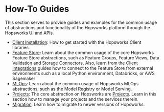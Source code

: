 # How-To Guides

This section serves to provide guides and examples for the common usage of abstractions and functionality of the Hopsworks platform through the Hopsworks UI and APIs.

- [Client Installation](client_installation/index.md): How to get started with the Hopsworks Client libraries.
- [Feature Store](fs/index.md): Learn about the common usage of the core Hopsworks Feature Store abstractions, such as Feature Groups, Feature Views, Data Validation and Storage Connectors. Also, learn from the [Client Integrations](integrations/index.md) guides how to connect to the Feature Store from external environments such as a local Python environment, Databricks, or AWS Sagemaker
- [MLOps](mlops/index.md): Learn about the common usage of Hopsworks MLOps abstractions, such as the Model Registry or Model Serving.
- [Projects](projects/index.md): The core abstraction on Hopsworks are [Projects](../concepts/projects/governance.md). Learn in this section how to manage your projects and the services therein.
- [Migration](migration/30_migration.md): Learn how to migrate to newer versions of Hopsworks.